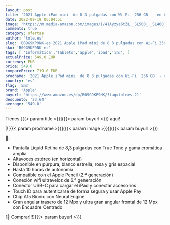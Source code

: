 ```yaml
---
layout: post
title: '2021 Apple iPad mini  de 8 3 pulgadas con Wi-Fi  256 GB  - en blanco estrella  6.ª generación '
date: 2022-09-19 06:04:51
image: 'https://m.media-amazon.com/images/I/41Ayzya6tZL._SL500_._SL400_.jpg'
comments: true
category: ofertas
author: 'tole.es'
slug: 'B09G9KP9NK-es 2021 Apple iPad mini de 8 3 pulgadas con Wi-Fi 256 GB - en...'
sku: 'B09G9KP9NK-es'
tags: [ 'Informática','Tablets','apple','ipad','🇪🇸', ]
actualPrice: 549.0 EUR
currency: EUR
price: 549.0
comparePrice: 719.0 EUR
prodname: '2021 Apple iPad mini  de 8 3 pulgadas con Wi-Fi  256 GB  - en blanco estrella  6.ª generación '
country: 'es'
flag: '🇪🇸'
brand: 'Apple'
buyurl: 'https://www.amazon.es/dp/B09G9KP9NK/?tag=tolees-21'
descuento: '23.64'
average: '549.0'
---
```


Tienes [{{< param title >}}]({{< param buyurl >}}) aqui!

[![{{< param prodname >}}]({{< param image >}})]({{< param buyurl >}})

🔎:

- Pantalla Liquid Retina de 8,3 pulgadas con True Tone y gama cromática amplia
- Altavoces estéreo (en horizontal)
- Disponible en púrpura, blanco estrella, rosa y gris espacial
- Hasta 10 horas de autonomía
- Compatible con el Apple Pencil (2.ª generación)
- Conexión wifi ultraveloz de 6.ª generación
- Conector USB-C para cargar el iPad y conectar accesorios
- Touch ID para autenticarse de forma segura y usar Apple Pay
- Chip A15 Bionic con Neural Engine
- Gran angular trasero de 12 Mpx y ultra gran angular frontal de 12 Mpx con Encuadre Centrado

[🛒 Comprar!!!]({{< param buyurl >}})
